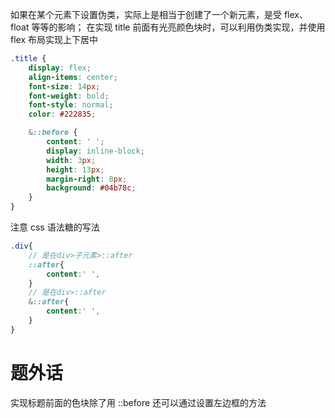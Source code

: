 如果在某个元素下设置伪类，实际上是相当于创建了一个新元素，是受 flex、float 等等的影响；
在实现 title 前面有光亮颜色块时，可以利用伪类实现，并使用 flex 布局实现上下居中
```css
.title {
    display: flex;
    align-items: center;
    font-size: 14px;
    font-weight: bold;
    font-style: normal;
    color: #222835;

    &::before {
        content: ' ';
        display: inline-block;
        width: 3px;
        height: 13px;
        margin-right: 8px;
        background: #04b78c;
    }
}
```

注意 css 语法糖的写法
```scss
.div{
    // 是在div>子元素>::after
    ::after{
        content:' ',
    }
    // 是在div>::after
    &::after{
        content:' ',
    }
}
```

# 题外话
实现标题前面的色块除了用 ::before 还可以通过设置左边框的方法